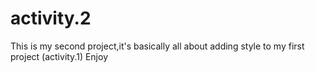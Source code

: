 # activity.2

This is my second project,it's basically all about adding style to my first project (activity.1)
Enjoy
